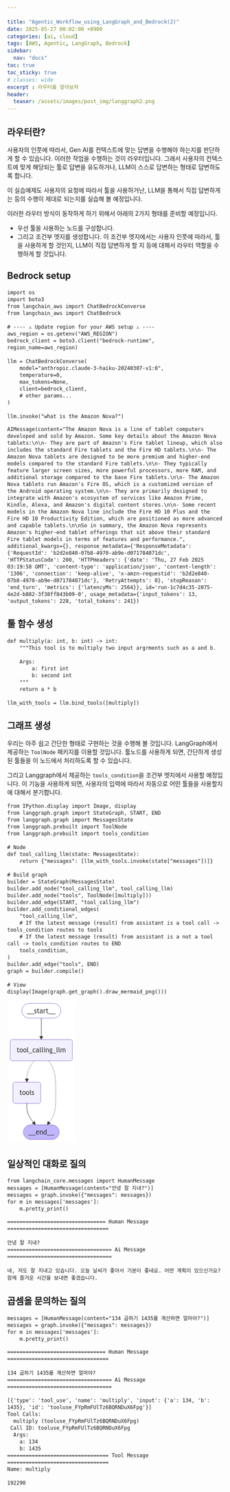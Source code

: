 ```yaml
---

title: "Agentic_Workflow_using_LangGraph_and_Bedrock(2)"
date: 2025-05-27 00:02:00 +0900
categories: [ai, cloud]
tags: [AWS, Agentic, LangGraph, Bedrock]
sidebar:
  nav: "docs"
toc: true
toc_sticky: true
# classes: wide
excerpt : 라우터를 알아보자
header:
  teaser: /assets/images/post_img/langgraph2.png
---
```

## 라우터란?

사용자의 인풋에 따라서, Gen AI를 컨텍스트에 맞는 답변을 수행해야 하는지를 판단하게 할 수 있습니다.
이러한 작업을 수행하는 것이 라우터입니다.
그래서 사용자의 컨텍스트에 맞게 해당되는 툴로 답변을 유도하거나, LLM이 스스로 답변하는 형태로 답변하도록 합니다.

이 실습예제도 사용자의 요청에 따라서 툴을 사용하거난, LLM을 통해서 직접 답변하게는 등의 수행이 제대로 되는지를 실습해 볼 예정입니다.

이러한 라우터 방식이 동작하게 하기 위해서 아래의 2가지 형태를 준비할 예정입니다.
- 우선 툴을 사용하는 노드를 구성합니다.
- 그리고 조건부 엣지를 생성합니다. 이 조건부 엣지에서는 사용자 인풋에 따라서, 툴을 사용하게 할 것인지, LLM이 직접 답변하게 할 지 등에 대해서 라우터 역할을 수행하게 할 것입니다.

## Bedrock setup

```
import os
import boto3
from langchain_aws import ChatBedrockConverse
from langchain_aws import ChatBedrock

# ---- ⚠️ Update region for your AWS setup ⚠️ ----
aws_region = os.getenv("AWS_REGION")
bedrock_client = boto3.client("bedrock-runtime", region_name=aws_region)

llm = ChatBedrockConverse(
    model="anthropic.claude-3-haiku-20240307-v1:0",
    temperature=0,
    max_tokens=None,
    client=bedrock_client,
    # other params...
)

llm.invoke("what is the Amazon Nova?")

```
```
AIMessage(content="The Amazon Nova is a line of tablet computers developed and sold by Amazon. Some key details about the Amazon Nova tablets:\n\n- They are part of Amazon's Fire tablet lineup, which also includes the standard Fire tablets and the Fire HD tablets.\n\n- The Amazon Nova tablets are designed to be more premium and higher-end models compared to the standard Fire tablets.\n\n- They typically feature larger screen sizes, more powerful processors, more RAM, and additional storage compared to the base Fire tablets.\n\n- The Amazon Nova tablets run Amazon's Fire OS, which is a customized version of the Android operating system.\n\n- They are primarily designed to integrate with Amazon's ecosystem of services like Amazon Prime, Kindle, Alexa, and Amazon's digital content stores.\n\n- Some recent models in the Amazon Nova line include the Fire HD 10 Plus and the Fire HD 10 Productivity Edition, which are positioned as more advanced and capable tablets.\n\nSo in summary, the Amazon Nova represents Amazon's higher-end tablet offerings that sit above their standard Fire tablet models in terms of features and performance.", additional_kwargs={}, response_metadata={'ResponseMetadata': {'RequestId': 'b2d2e840-07b8-4970-ab9e-d071784071dc', 'HTTPStatusCode': 200, 'HTTPHeaders': {'date': 'Thu, 27 Feb 2025 03:19:58 GMT', 'content-type': 'application/json', 'content-length': '1306', 'connection': 'keep-alive', 'x-amzn-requestid': 'b2d2e840-07b8-4970-ab9e-d071784071dc'}, 'RetryAttempts': 0}, 'stopReason': 'end_turn', 'metrics': {'latencyMs': 2564}}, id='run-1c7d4c35-2075-4e2d-b882-3f38ff843b09-0', usage_metadata={'input_tokens': 13, 'output_tokens': 228, 'total_tokens': 241})
```

## 툴 함수 생성
```
def multiply(a: int, b: int) -> int:
    """This tool is to multiply two input argrments such as a and b.

    Args:
        a: first int
        b: second int
    """
    return a * b

llm_with_tools = llm.bind_tools([multiply])
```

## 그래프 생성

우리는 아주 쉽고 간단한 형태로 구현하는 것을 수행해 볼 것입니다.
LangGraph에서 제공하는 `ToolNode` 패키지를 이용할 것입니다.
툴노드를 사용하게 되면, 간단하게 생성된 툴들을 이 노드에서 처리하도록 할 수 있습니다.

그리고 Langgraph에서 제공하는 `tools_condition`을 조건부 엣지에서 사용할 예정입니다.
이 기능을 사용하게 되면, 사용자의 입력에 따라서 자동으로 어떤 툴들을 사용할지에 대해서 분기합니다.

```
from IPython.display import Image, display
from langgraph.graph import StateGraph, START, END
from langgraph.graph import MessagesState
from langgraph.prebuilt import ToolNode
from langgraph.prebuilt import tools_condition

# Node
def tool_calling_llm(state: MessagesState):
    return {"messages": [llm_with_tools.invoke(state["messages"])]}

# Build graph
builder = StateGraph(MessagesState)
builder.add_node("tool_calling_llm", tool_calling_llm)
builder.add_node("tools", ToolNode([multiply]))
builder.add_edge(START, "tool_calling_llm")
builder.add_conditional_edges(
    "tool_calling_llm",
    # If the latest message (result) from assistant is a tool call -> tools_condition routes to tools
    # If the latest message (result) from assistant is a not a tool call -> tools_condition routes to END
    tools_condition,
)
builder.add_edge("tools", END)
graph = builder.compile()

# View
display(Image(graph.get_graph().draw_mermaid_png()))
```
![langgraph2](/assets/images/post_img/langgraph2.png)


## 일상적인 대화로 질의
```
from langchain_core.messages import HumanMessage
messages = [HumanMessage(content="안녕 잘 지내?")]
messages = graph.invoke({"messages": messages})
for m in messages['messages']:
    m.pretty_print()
```
```
================================ Human Message =================================

안녕 잘 지내?
================================== Ai Message ==================================

네, 저도 잘 지내고 있습니다. 오늘 날씨가 좋아서 기분이 좋네요. 어떤 계획이 있으신가요? 함께 즐거운 시간을 보내면 좋겠습니다.
```

## 곱셈을 문의하는 질의

```
messages = [HumanMessage(content="134 곱하기 1435를 계산하면 얼마야?")]
messages = graph.invoke({"messages": messages})
for m in messages['messages']:
    m.pretty_print()
```
```
================================ Human Message =================================

134 곱하기 1435를 계산하면 얼마야?
================================== Ai Message ==================================

[{'type': 'tool_use', 'name': 'multiply', 'input': {'a': 134, 'b': 1435}, 'id': 'tooluse_FYpRmFUlTz6BQRNDuX6Fpg'}]
Tool Calls:
  multiply (tooluse_FYpRmFUlTz6BQRNDuX6Fpg)
 Call ID: tooluse_FYpRmFUlTz6BQRNDuX6Fpg
  Args:
    a: 134
    b: 1435
================================= Tool Message =================================
Name: multiply

192290
```